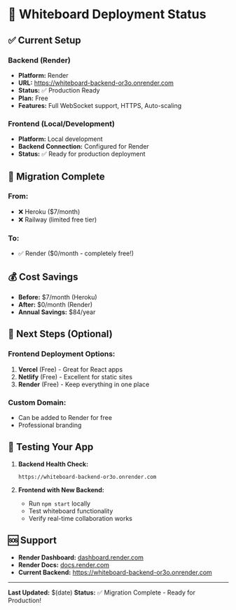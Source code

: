 # 🚀 Whiteboard Deployment Status

## ✅ **Current Setup**

### **Backend (Render)**
- **Platform:** Render
- **URL:** https://whiteboard-backend-or3o.onrender.com
- **Status:** ✅ Production Ready
- **Plan:** Free
- **Features:** Full WebSocket support, HTTPS, Auto-scaling

### **Frontend (Local/Development)**
- **Platform:** Local development
- **Backend Connection:** Configured for Render
- **Status:** ✅ Ready for production deployment

## 🔄 **Migration Complete**

### **From:**
- ❌ Heroku ($7/month)
- ❌ Railway (limited free tier)

### **To:**
- ✅ Render ($0/month - completely free!)

## 💰 **Cost Savings**
- **Before:** $7/month (Heroku)
- **After:** $0/month (Render)
- **Annual Savings:** $84/year

## 🎯 **Next Steps (Optional)**

### **Frontend Deployment Options:**
1. **Vercel** (Free) - Great for React apps
2. **Netlify** (Free) - Excellent for static sites
3. **Render** (Free) - Keep everything in one place

### **Custom Domain:**
- Can be added to Render for free
- Professional branding

## 📱 **Testing Your App**

1. **Backend Health Check:**
   ```
   https://whiteboard-backend-or3o.onrender.com
   ```

2. **Frontend with New Backend:**
   - Run `npm start` locally
   - Test whiteboard functionality
   - Verify real-time collaboration works

## 🆘 **Support**

- **Render Dashboard:** [dashboard.render.com](https://dashboard.render.com)
- **Render Docs:** [docs.render.com](https://docs.render.com)
- **Current Backend:** https://whiteboard-backend-or3o.onrender.com

---

**Last Updated:** $(date)
**Status:** ✅ Migration Complete - Ready for Production!
